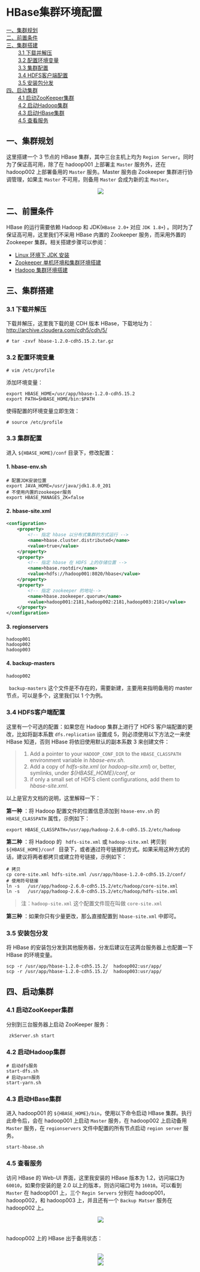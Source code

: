 # HBase集群环境配置

<nav>
<a href="#一集群规划">一、集群规划</a><br/>
<a href="#二前置条件">二、前置条件</a><br/>
<a href="#三集群搭建">三、集群搭建</a><br/>
&nbsp;&nbsp;&nbsp;&nbsp;&nbsp;&nbsp;&nbsp;&nbsp;<a href="#31-下载并解压">3.1 下载并解压</a><br/>
&nbsp;&nbsp;&nbsp;&nbsp;&nbsp;&nbsp;&nbsp;&nbsp;<a href="#32-配置环境变量">3.2 配置环境变量</a><br/>
&nbsp;&nbsp;&nbsp;&nbsp;&nbsp;&nbsp;&nbsp;&nbsp;<a href="#33-集群配置">3.3 集群配置</a><br/>
&nbsp;&nbsp;&nbsp;&nbsp;&nbsp;&nbsp;&nbsp;&nbsp;<a href="#34-HDFS客户端配置">3.4 HDFS客户端配置</a><br/>
&nbsp;&nbsp;&nbsp;&nbsp;&nbsp;&nbsp;&nbsp;&nbsp;<a href="#35-安装包分发">3.5 安装包分发</a><br/>
<a href="#四启动集群">四、启动集群</a><br/>
&nbsp;&nbsp;&nbsp;&nbsp;&nbsp;&nbsp;&nbsp;&nbsp;<a href="#41-启动ZooKeeper集群">4.1 启动ZooKeeper集群</a><br/>
&nbsp;&nbsp;&nbsp;&nbsp;&nbsp;&nbsp;&nbsp;&nbsp;<a href="#42-启动Hadoop集群">4.2 启动Hadoop集群</a><br/>
&nbsp;&nbsp;&nbsp;&nbsp;&nbsp;&nbsp;&nbsp;&nbsp;<a href="#43-启动HBase集群">4.3 启动HBase集群</a><br/>
&nbsp;&nbsp;&nbsp;&nbsp;&nbsp;&nbsp;&nbsp;&nbsp;<a href="#45-查看服务">4.5 查看服务</a><br/>
</nav>



## 一、集群规划

这里搭建一个 3 节点的 HBase 集群，其中三台主机上均为 `Region Server`。同时为了保证高可用，除了在 hadoop001 上部署主 `Master` 服务外，还在 hadoop002 上部署备用的 `Master` 服务。Master 服务由 Zookeeper 集群进行协调管理，如果主 `Master` 不可用，则备用 `Master` 会成为新的主 `Master`。

<div align="center"> <img  src="https://gitee.com/heibaiying/BigData-Notes/raw/master/pictures/hbase集群规划.png"/> </div>

## 二、前置条件

HBase 的运行需要依赖 Hadoop 和 JDK(`HBase 2.0+` 对应 `JDK 1.8+`) 。同时为了保证高可用，这里我们不采用 HBase 内置的 Zookeeper 服务，而采用外置的 Zookeeper 集群。相关搭建步骤可以参阅：

- [Linux 环境下 JDK 安装](https://github.com/heibaiying/BigData-Notes/blob/master/notes/installation/Linux下JDK安装.md)
- [Zookeeper 单机环境和集群环境搭建](https://github.com/heibaiying/BigData-Notes/blob/master/notes/installation/Zookeeper单机环境和集群环境搭建.md)
- [Hadoop 集群环境搭建](https://github.com/heibaiying/BigData-Notes/blob/master/notes/installation/Hadoop集群环境搭建.md)



## 三、集群搭建

### 3.1 下载并解压

下载并解压，这里我下载的是 CDH 版本 HBase，下载地址为：http://archive.cloudera.com/cdh5/cdh/5/

```shell
# tar -zxvf hbase-1.2.0-cdh5.15.2.tar.gz
```

### 3.2 配置环境变量

```shell
# vim /etc/profile
```

添加环境变量：

```shell
export HBASE_HOME=/usr/app/hbase-1.2.0-cdh5.15.2
export PATH=$HBASE_HOME/bin:$PATH
```

使得配置的环境变量立即生效：

```shell
# source /etc/profile
```

### 3.3 集群配置

进入 `${HBASE_HOME}/conf` 目录下，修改配置：

#### 1. hbase-env.sh 

```shell
# 配置JDK安装位置
export JAVA_HOME=/usr/java/jdk1.8.0_201
# 不使用内置的zookeeper服务
export HBASE_MANAGES_ZK=false
```

#### 2. hbase-site.xml

```xml
<configuration>
    <property>
        <!-- 指定 hbase 以分布式集群的方式运行 -->
        <name>hbase.cluster.distributed</name>
        <value>true</value>
    </property>
    <property>
        <!-- 指定 hbase 在 HDFS 上的存储位置 -->
        <name>hbase.rootdir</name>
        <value>hdfs://hadoop001:8020/hbase</value>
    </property>
    <property>
        <!-- 指定 zookeeper 的地址-->
        <name>hbase.zookeeper.quorum</name>
        <value>hadoop001:2181,hadoop002:2181,hadoop003:2181</value>
    </property>
</configuration>
```

#### 3. regionservers

```
hadoop001
hadoop002
hadoop003
```

#### 4. backup-masters

```
hadoop002
```

` backup-masters` 这个文件是不存在的，需要新建，主要用来指明备用的 master 节点，可以是多个，这里我们以 1 个为例。

### 3.4 HDFS客户端配置

这里有一个可选的配置：如果您在 Hadoop 集群上进行了 HDFS 客户端配置的更改，比如将副本系数 `dfs.replication` 设置成 5，则必须使用以下方法之一来使 HBase 知道，否则 HBase 将依旧使用默认的副本系数 3 来创建文件：

> 1. Add a pointer to your `HADOOP_CONF_DIR` to the `HBASE_CLASSPATH` environment variable in *hbase-env.sh*.
> 2. Add a copy of *hdfs-site.xml* (or *hadoop-site.xml*) or, better, symlinks, under *${HBASE_HOME}/conf*, or
> 3. if only a small set of HDFS client configurations, add them to *hbase-site.xml*.

以上是官方文档的说明，这里解释一下：

**第一种** ：将 Hadoop 配置文件的位置信息添加到 `hbase-env.sh` 的 `HBASE_CLASSPATH` 属性，示例如下：

```shell
export HBASE_CLASSPATH=/usr/app/hadoop-2.6.0-cdh5.15.2/etc/hadoop
```

**第二种** ：将 Hadoop 的 ` hdfs-site.xml` 或 `hadoop-site.xml` 拷贝到  `${HBASE_HOME}/conf ` 目录下，或者通过符号链接的方式。如果采用这种方式的话，建议将两者都拷贝或建立符号链接，示例如下：

```shell
# 拷贝
cp core-site.xml hdfs-site.xml /usr/app/hbase-1.2.0-cdh5.15.2/conf/
# 使用符号链接
ln -s   /usr/app/hadoop-2.6.0-cdh5.15.2/etc/hadoop/core-site.xml
ln -s   /usr/app/hadoop-2.6.0-cdh5.15.2/etc/hadoop/hdfs-site.xml
```

> 注：`hadoop-site.xml` 这个配置文件现在叫做 `core-site.xml`

**第三种** ：如果你只有少量更改，那么直接配置到 `hbase-site.xml` 中即可。



### 3.5 安装包分发

将 HBase 的安装包分发到其他服务器，分发后建议在这两台服务器上也配置一下 HBase 的环境变量。

```shell
scp -r /usr/app/hbase-1.2.0-cdh5.15.2/  hadoop002:usr/app/
scp -r /usr/app/hbase-1.2.0-cdh5.15.2/  hadoop003:usr/app/
```



## 四、启动集群

### 4.1 启动ZooKeeper集群

分别到三台服务器上启动 ZooKeeper 服务：

```shell
 zkServer.sh start
```

### 4.2 启动Hadoop集群

```shell
# 启动dfs服务
start-dfs.sh
# 启动yarn服务
start-yarn.sh
```

### 4.3 启动HBase集群

进入 hadoop001 的 `${HBASE_HOME}/bin`，使用以下命令启动 HBase 集群。执行此命令后，会在 hadoop001 上启动 `Master` 服务，在 hadoop002 上启动备用 `Master` 服务，在 `regionservers` 文件中配置的所有节点启动 `region server` 服务。

```shell
start-hbase.sh
```



### 4.5 查看服务

访问 HBase 的 Web-UI 界面，这里我安装的 HBase 版本为 1.2，访问端口为 `60010`，如果你安装的是 2.0 以上的版本，则访问端口号为 `16010`。可以看到 `Master` 在 hadoop001 上，三个 `Regin Servers` 分别在 hadoop001，hadoop002，和 hadoop003 上，并且还有一个 `Backup Matser` 服务在 hadoop002 上。

<div align="center"> <img  src="https://gitee.com/heibaiying/BigData-Notes/raw/master/pictures/hbase-集群搭建1.png"/> </div>
<br/>

hadoop002 上的 HBase 出于备用状态：

<br/>

<div align="center"> <img  src="https://gitee.com/heibaiying/BigData-Notes/raw/master/pictures/hbase-集群搭建2.png"/> </div>


<div align="center"> <img  src="https://gitee.com/heibaiying/BigData-Notes/raw/master/pictures/weixin-desc.png"/> </div>
